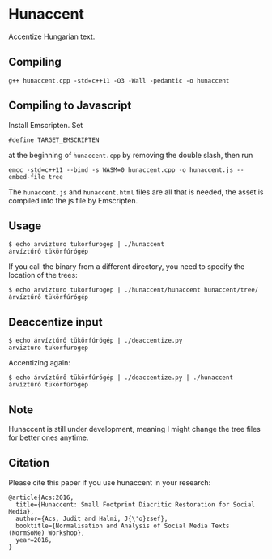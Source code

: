 # Hunaccent

Accentize Hungarian text.

## Compiling

    g++ hunaccent.cpp -std=c++11 -O3 -Wall -pedantic -o hunaccent

## Compiling to Javascript

Install Emscripten. Set

    #define TARGET_EMSCRIPTEN

at the beginning of `hunaccent.cpp` by removing the double slash, then run

    emcc -std=c++11 --bind -s WASM=0 hunaccent.cpp -o hunaccent.js --embed-file tree

The `hunaccent.js` and `hunaccent.html` files are all that is needed, the asset is compiled into the
js file by Emscripten.

## Usage

    $ echo arvizturo tukorfurogep | ./hunaccent
    árvíztűrő tükörfúrógép

If you call the binary from a different directory, you need to specify the location of the trees:

    $ echo arvizturo tukorfurogep | ./hunaccent/hunaccent hunaccent/tree/
    árvíztűrő tükörfúrógép

## Deaccentize input

    $ echo árvíztűrő tükörfúrógép | ./deaccentize.py
    arvizturo tukorfurogep


Accentizing again:

    $ echo árvíztűrő tükörfúrógép | ./deaccentize.py | ./hunaccent 
    árvíztűrő tükörfúrógép

## Note

Hunaccent is still under development, meaning I might change the tree files for better ones anytime.

## Citation

Please cite this paper if you use hunaccent in your research:

~~~
@article{Acs:2016,
  title={Hunaccent: Small Footprint Diacritic Restoration for Social Media},
  author={Acs, Judit and Halmi, J{\'o}zsef},
  booktitle={Normalisation and Analysis of Social Media Texts (NormSoMe) Workshop},
  year=2016,
}
~~~


